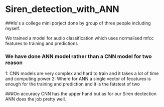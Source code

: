 # Siren_detection_with_ANN

###Is's a college mini porject done by group of three people including myself.

We trained a model for audio classification which uses normalised mfcc features to training and predictions

### We have done ANN model rather than a CNN model for two reason
  1: CNN models are very complex and hard to train and it takes a lot of time and computing power
  2: Where for ANN a single vector of fecatures is enough for the training and prediction and it is the fatstest of two 


###On accuracy CNN has the upper hand but as for our Siren dectection ANN does the job pretty well.

